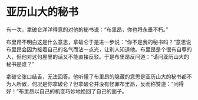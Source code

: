 # 亚历山大的秘书

有一次，拿破仑洋洋得意的对他的秘书说：“布里昂，你也将永垂不朽。” 

布里昂不明白这是什么意思，拿破仑于是进一步说：“你不是我的秘书吗？”意思说布里昂会因为接着自己的名气而沾一点光，让别人知道他。布里昂是个很有自尊的人，但他对这句屋里的话又不能直接反驳。于是布里昂反问道：“请问亚历山大的秘书是谁？” 

拿破仑张口结舌，无法回答。他听懂了布里昂的隐藏的意思是亚历山大的秘书都不为人所致，何况是你拿破仑？但拿破仑并没有怪罪布里昂，反而称赞道：“问得好！”布里昂以自己的机变巧妙地挽回了自己的面子。
 